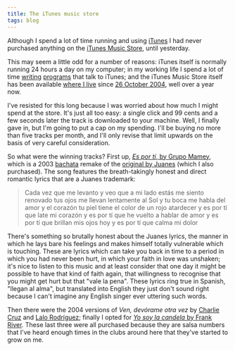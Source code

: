 ```yaml
---
title: The iTunes music store
tags: blog
---
```


Although I spend a lot of time running and using [iTunes](http://www.apple.com/itunes/) I had never purchased anything on the [iTunes Music Store](http://www.apple.com/itunes/store/), until yesterday.

This may seem a little odd for a number of reasons: iTunes itself is normally running 24 hours a day on my computer; in my working life I spend a lot of time [writing](http://www.wincent.com/a/products/synergy-advance/) [programs](http://www.wincent.com/a/products/synergy-classic/) that talk to iTunes; and the iTunes Music Store itself has been available [where I live](http://en.wikipedia.org/wiki/Spain) since [26 October 2004](http://www.apple.com/pr/library/2004/oct/26itmseu.html), well over a year now.

I've resisted for this long because I was worried about how much I might spend at the store. It's just all too easy: a single click and 99 cents and a few seconds later the track is downloaded to your machine. Well, I finally gave in, but I'm going to put a cap on my spending. I'll be buying no more than five tracks per month, and I'll only revise that limit upwards on the basis of very careful consideration.





So what were the winning tracks? First up, [*Es por tí*, by Grupo Mamey](http://phobos.apple.com/WebObjects/MZStore.woa/wa/viewAlbum?playlistId=83096173&s=143454&i=83096114), which is a 2003 [bachata](http://en.wikipedia.org/wiki/Bachata) remake of the [original by Juanes](http://phobos.apple.com/WebObjects/MZStore.woa/wa/viewAlbum?playlistId=13433542&s=143454&i=13599733) (which I also purchased). The song features the breath-takingly honest and direct romantic lyrics that are a Juanes trademark:

> Cada vez que me levanto y veo que a mi lado estás me siento renovado
> tus ojos me llevan lentamente al Sol
> y tu boca me habla del amor y el corazón
> tu piel tiene el color de un rojo atardecer
> y es por tí que late mi corazón
> y es por tí que he vuelto a hablar de amor
> y es por tí que brillan mis ojos hoy
> y es por tí que calma mi dolor

There's something so brutally honest about the Juanes lyrics, the manner in which he lays bare his feelings and makes himself totally vulnerable which is touching. These are lyrics which can take you back in time to a period in which you had never been hurt, in which your faith in love was unshaken; it's nice to listen to this music and at least consider that one day it might be possible to have that kind of faith again, that willingness to recognise that you might get hurt but that "vale la pena". These lyrics ring true in Spanish, "llegan al alma", but translated into English they just don't sound right because I can't imagine any English singer ever uttering such words.

Then there were the 2004 versions of *Ven, devórame otra vez* by [Charlie Cruz](http://phobos.apple.com/WebObjects/MZStore.woa/wa/viewAlbum?playlistId=78745046&s=143454&i=78745011) and [Lalo Rodríguez](http://phobos.apple.com/WebObjects/MZStore.woa/wa/viewAlbum?playlistId=31102657&s=143454&i=31102816); finally I opted for [*Yo soy la candela* by Frank River](http://phobos.apple.com/WebObjects/MZStore.woa/wa/viewAlbum?playlistId=74432464&s=143454&i=74432387). These last three were all purchased because they are salsa numbers that I've heard enough times in the clubs around here that they've started to grow on me.
